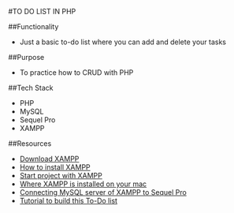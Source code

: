 #TO DO LIST IN PHP

##Functionality
* Just a basic to-do list where you can add and delete your tasks

##Purpose
* To practice how to CRUD with PHP

##Tech Stack
* PHP
* MySQL
* Sequel Pro
* XAMPP

##Resources
* [Download XAMPP](https://www.apachefriends.org/download.html)
* [How to install XAMPP](https://www.youtube.com/watch?v=TZJyHbIwjlA)
* [Start project with XAMPP](https://syedasaraahmed.wordpress.com/2013/02/12/setting-up-xampp-and-your-project-folder/)
* [Where XAMPP is installed on your mac](http://stackoverflow.com/questions/3354046/how-can-i-access-the-mysql-command-line-tool-when-using-xampp-in-os-x)
* [Connecting MySQL server of XAMPP to Sequel Pro](http://www.sequelpro.com/docs/Connecting_to_MAMP_or_XAMPP)
* [Tutorial to build this To-Do list](http://mlitzinger.com/articles/simple-to-do-list/)
